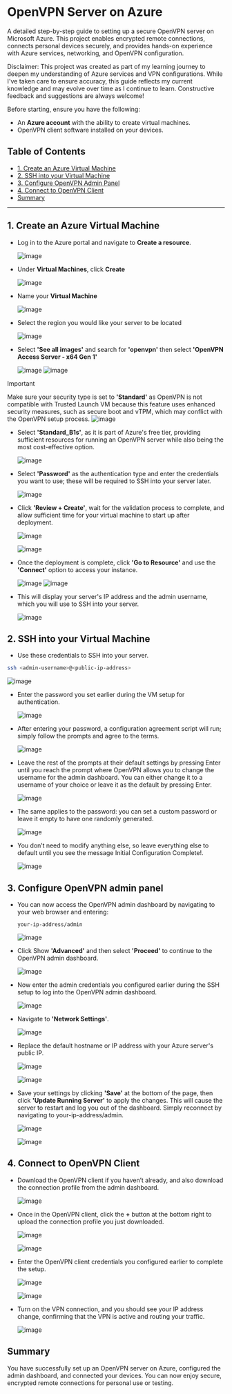 # OpenVPN Server on Azure
A detailed step-by-step guide to setting up a secure OpenVPN server on Microsoft Azure.
This project enables encrypted remote connections, connects personal devices securely, and provides hands-on experience with Azure services, networking, and OpenVPN configuration.

Disclaimer: This project was created as part of my learning journey to deepen my understanding of Azure services and VPN configurations. While I've taken care to ensure accuracy, this guide reflects my current knowledge and may evolve over time as I continue to learn. Constructive feedback and suggestions are always welcome!

Before starting, ensure you have the following:
- An **Azure account** with the ability to create virtual machines.
- OpenVPN client software installed on your devices.

## Table of Contents
- [1. Create an Azure Virtual Machine](#1-create-an-azure-virtual-machine)
- [2. SSH into your Virtual Machine](#2-ssh-into-your-virtual-machine)
- [3. Configure OpenVPN Admin Panel](#3-configure-openvpn-admin-panel)
- [4. Connect to OpenVPN Client](#4-connect-to-openvpn-client)
- [Summary](#summary)

---

## 1. Create an Azure Virtual Machine

- Log in to the Azure portal and navigate to **Create a resource**.
  
  ![image](images/1.png)

- Under **Virtual Machines**, click **Create**  

  ![image](images/2.png)

- Name your **Virtual Machine**

  ![image](images/3.png)

- Select the region you would like your server to be located

  ![image](images/4.png)

- Select **'See all images'** and search for **'openvpn'** then select **'OpenVPN Access Server - x64 Gen 1'**

  ![image](images/5.png)
  ![image](images/6.png)

> [!IMPORTANT]
> Make sure your security type is set to **'Standard'** as OpenVPN is not compatible with Trusted Launch VM because this feature uses enhanced security measures, such as secure boot and vTPM, which may conflict with the OpenVPN setup process.
  ![image](images/7.png)

- Select **'Standard_B1s'**, as it is part of Azure's free tier, providing sufficient resources for running an OpenVPN server while also being the most cost-effective option.

  ![image](images/8.png)

- Select **'Password'** as the authentication type and enter the credentials you want to use; these will be required to SSH into your server later.

  ![image](images/9.png)

- Click **'Review + Create'**, wait for the validation process to complete, and allow sufficient time for your virtual machine to start up after deployment.

  ![image](images/14.png)
  
  ![image](images/15.png)

- Once the deployment is complete, click **'Go to Resource'** and use the **'Connect'** option to access your instance.
  
  ![image](images/16.png)
  ![image](images/17.png)

- This will display your server's IP address and the admin username, which you will use to SSH into your server.
  
  ![image](images/18.png)

## 2. SSH into your Virtual Machine

- Use these credentials to SSH into your server.

```bash 
ssh <admin-username>@<public-ip-address>
```

  ![image](images/19.png)

- Enter the password you set earlier during the VM setup for authentication.
  
  ![image](images/21.png)

- After entering your password, a configuration agreement script will run; simply follow the prompts and agree to the terms.
  
  ![image](images/22.png)

- Leave the rest of the prompts at their default settings by pressing Enter until you reach the prompt where OpenVPN allows you to change the username for the admin dashboard. You can either change it to a username of your choice or leave it as the default by pressing Enter.
  
  ![image](images/23.png)

- The same applies to the password: you can set a custom password or leave it empty to have one randomly generated.
  
  ![image](images/24.png)

- You don’t need to modify anything else, so leave everything else to default until you see the message Initial Configuration Complete!.
  
  ![image](images/25.png)

## 3. Configure OpenVPN admin panel

- You can now access the OpenVPN admin dashboard by navigating to your web browser and entering:

  ```
  your-ip-address/admin
  ```
  
  ![image](images/26.png)

- Click Show **'Advanced'** and then select **'Proceed'** to continue to the OpenVPN admin dashboard.
  
  ![image](images/27.png)

- Now enter the admin credentials you configured earlier during the SSH setup to log into the OpenVPN admin dashboard.
  
  ![image](images/28.png)

- Navigate to **'Network Settings'**.
  
  ![image](images/29.png)

- Replace the default hostname or IP address with your Azure server's public IP.
  
  ![image](images/30.png)

  ![image](images/31.png)

- Save your settings by clicking **'Save'** at the bottom of the page, then click **'Update Running Server'** to apply the changes. This will cause the server to restart and log you out of the dashboard. Simply reconnect by navigating to your-ip-address/admin.
  
  ![image](images/32.png)

  ![image](images/33.png)

## 4. Connect to OpenVPN Client

- Download the OpenVPN client if you haven’t already, and also download the connection profile from the admin dashboard.
  
  ![image](images/34.png)

- Once in the OpenVPN client, click the **+** button at the bottom right to upload the connection profile you just downloaded.
  
  ![image](images/36.png)

  ![image](images/37.png)

- Enter the OpenVPN client credentials you configured earlier to complete the setup.
  
  ![image](images/39.png)

  ![image](images/40.png)

- Turn on the VPN connection, and you should see your IP address change, confirming that the VPN is active and routing your traffic.

  ![image](images/41.png)

## Summary
You have successfully set up an OpenVPN server on Azure, configured the admin dashboard, and connected your devices. You can now enjoy secure, encrypted remote connections for personal use or testing.  


